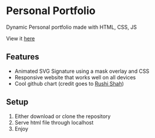 # Personal Portfolio
Dynamic Personal portfolio made with HTML, CSS, JS

View it [here](https://mohammadzafar.com/)

## Features

- Animated SVG Signature using a mask overlay and CSS
- Responsive website that works well on all devices
- Cool github chart (credit goes to [Rushi Shah](https://www.rshah.org/))

## Setup

1. Either download or clone the repository
2. Serve html file through localhost
3. Enjoy

